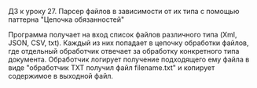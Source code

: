 ДЗ к уроку 27. Парсер файлов в зависимости от их типа с помощью паттерна "Цепочка обязанностей"

Программа получает на вход список файлов различного типа (Xml, JSON, CSV, txt).
Каждый из них попадает в цепочку обработки файлов, где отдельный обработчик отвечает за обработку конкретного типа документа. 
Обработчик логирует получение подходящего ему файла в виде "обработчик TXT получил файл filename.txt" и копирует содержимое в выходной файл.